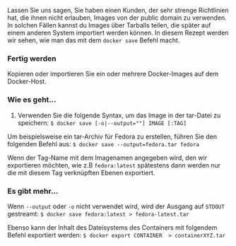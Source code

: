 Lassen Sie uns sagen, Sie haben einen Kunden, der sehr strenge Richtlinien hat, die ihnen nicht erlauben, Images von der public domain zu verwenden. In solchen Fällen kannst du Images über Tarballs teilen, die später auf einem anderen System importiert werden können. In diesem Rezept werden wir sehen, wie man das mit dem `docker save` Befehl macht.

### Fertig werden

Kopieren oder importieren Sie ein oder mehrere Docker-Images auf dem Docker-Host.

### Wie es geht…

1. Verwenden Sie die folgende Syntax, um das Image in der tar-Datei zu speichern:
`$ docker save [-o|--output=""] IMAGE [:TAG]`

Um beispielsweise ein tar-Archiv für Fedora zu erstellen, führen Sie den folgenden Befehl aus:
`$ docker save --output=fedora.tar fedora`

Wenn der Tag-Name mit dem Imagenamen angegeben wird, den wir exportieren möchten, wie z.B `fedora:latest` spätestens dann werden nur die mit diesem Tag verknüpften Ebenen exportiert.

### Es gibt mehr…

Wenn `--output` oder `-o` nicht verwendet wird, wird der Ausgang auf `STDOUT` gestreamt:
`$ docker save fedora:latest > fedora-latest.tar`

Ebenso kann der Inhalt des Dateisystems des Containers mit folgendem Befehl exportiert werden:
`$ docker export CONTAINER  > containerXYZ.tar`

